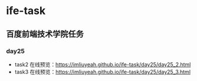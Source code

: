 # ife-task
## 百度前端技术学院任务
### day25
* task2 在线预览：https://imliuyeah.github.io/ife-task/day25/day25_2.html
* task3 在线预览：https://imliuyeah.github.io/ife-task/day25/day25_3.html